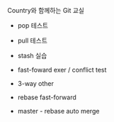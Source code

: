 Country와 함께하는 Git 교실

- pop 테스트
- pull 테스트
- stash 실습




- fast-foward exer / conflict test
- 3-way other

- rebase fast-forward

- master - rebase auto merge
